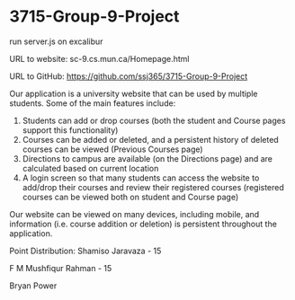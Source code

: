 # 3715-Group-9-Project

run server.js on excalibur

URL to website: sc-9.cs.mun.ca/Homepage.html

URL to GitHub: https://github.com/ssj365/3715-Group-9-Project


Our application is a university website that can be used by multiple students. Some of the main features include:

1. Students can add or drop courses (both the student and Course pages support this functionality)
2. Courses can be added or deleted, and a persistent history of deleted courses can be viewed  (Previous Courses page)
3. Directions to campus are available (on the Directions page) and are calculated based on current location
4. A login screen so that many students can access the website to add/drop their courses and review their registered courses (registered courses can be viewed both on student and Course page)

Our website can be viewed on many devices, including mobile, and information (i.e. course addition or deletion) is persistent throughout the application.

Point Distribution:
Shamiso Jaravaza - 15

F M Mushfiqur Rahman - 15

Bryan Power
